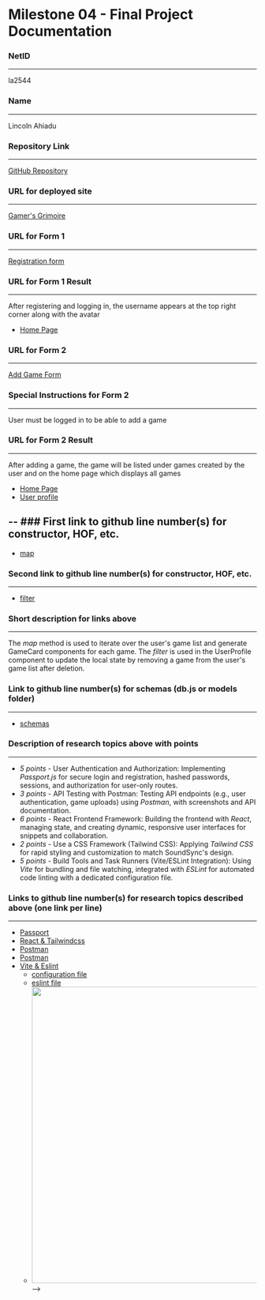 Milestone 04 - Final Project Documentation
===

### NetID
---
la2544

### Name
---
Lincoln Ahiadu

### Repository Link
---
[GitHub Repository](https://github.com/nyu-csci-ua-0467-001-002-fall-2024/final-project-iLinx007)

### URL for deployed site
---
[Gamer's Grimoire](http://linserv1.cims.nyu.edu:12170/)

### URL for Form 1
---
[Registration form](http://linserv1.cims.nyu.edu:12170/register)

### URL for Form 1 Result
---
After registering and logging in, the username appears at the top right corner along with the avatar <br>
- [Home Page](http://linserv1.cims.nyu.edu:12170/)

### URL for Form 2
---
[Add Game Form](http://linserv1.cims.nyu.edu:12170/addgame)

### Special Instructions for Form 2
---
User must be logged in to be able to add a game

### URL for Form 2 Result
---
After adding a game, the game will be listed under games created by the user and on the home page which displays all games <br>
- [Home Page](http://linserv1.cims.nyu.edu:12170/)
- [User profile](http://linserv1.cims.nyu.edu:12170/profile)


-- ### First link to github line number(s) for constructor, HOF, etc.
---
- [map](https://github.com/nyu-csci-ua-0467-001-002-fall-2024/final-project-iLinx007/blob/master/client/src/components/UserProfile.jsx)

### Second link to github line number(s) for constructor, HOF, etc.
---
- [filter](https://github.com/nyu-csci-ua-0467-001-002-fall-2024/final-project-iLinx007/blob/master/server/routes/gameRoutes.mjs)

### Short description for links above
---
The *map* method is used to iterate over the user's game list and generate GameCard components for each game.
The *filter* is used in the UserProfile component to update the local state by removing a game from the user's game list after deletion.

### Link to github line number(s) for schemas (db.js or models folder)
---
- [schemas](https://github.com/nyu-csci-ua-0467-001-002-fall-2024/final-project-iLinx007/tree/master/server/models)

### Description of research topics above with points
---
- *5 points* - User Authentication and Authorization: Implementing *Passport.js* for secure login and registration, hashed passwords, sessions, and authorization for user-only routes.  
- *3 points* - API Testing with Postman: Testing API endpoints (e.g., user authentication, game uploads) using *Postman*, with screenshots and API documentation.  
- *6 points* - React Frontend Framework: Building the frontend with *React*, managing state, and creating dynamic, responsive user interfaces for snippets and collaboration.  
- *2 points* - Use a CSS Framework (Tailwind CSS): Applying *Tailwind CSS* for rapid styling and customization to match SoundSync's design.  
- *5 points* - Build Tools and Task Runners (Vite/ESLint Integration): Using *Vite* for bundling and file watching, integrated with *ESLint* for automated code linting with a dedicated configuration file.

### Links to github line number(s) for research topics described above (one link per line)
---
- [Passport](https://github.com/nyu-csci-ua-0467-001-002-fall-2024/final-project-iLinx007/blob/master/server/app.mjs)
- [React & Tailwindcss](https://github.com/nyu-csci-ua-0467-001-002-fall-2024/final-project-iLinx007/tree/master/client/src)
- [Postman](https://www.postman.com/spaceflight-astronaut-65513481/game-routes/overview)
- [Postman](https://www.postman.com/spaceflight-astronaut-65513481/user-auth/overview)
- [Vite & Eslint](https://github.com/nyu-csci-ua-0467-001-002-fall-2024/final-project-iLinx007/blob/master/client/vite.config.js)
  <!-- - ![eslint](documentation/vite.gif =100x) -->
  - [configuration file](https://github.com/nyu-csci-ua-0467-001-002-fall-2024/final-project-iLinx007/blob/master/client/vite.config.js)
  - [eslint file](https://github.com/nyu-csci-ua-0467-001-002-fall-2024/final-project-iLinx007/blob/master/client/eslint.config.js)
  - <img src="documentation/vite.gif" width="600"/> -->